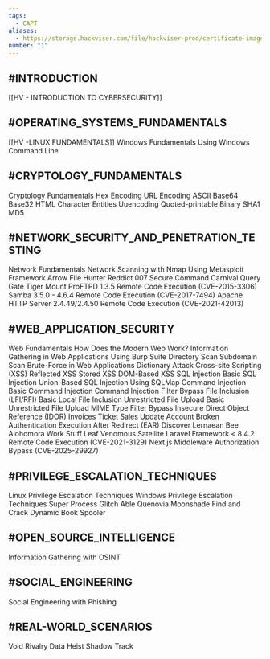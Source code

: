 ```yaml
---
tags:
  - CAPT
aliases:
  - https://storage.hackviser.com/file/hackviser-prod/certificate-images/944bd3fc78a649d186d6de144f016dd0.webp
number: "1"
---
```

## #INTRODUCTION

[[HV - INTRODUCTION TO CYBERSECURITY]]

## #OPERATING_SYSTEMS_FUNDAMENTALS

[[HV -LINUX FUNDAMENTALS]]
Windows Fundamentals
Using Windows Command Line

## #CRYPTOLOGY_FUNDAMENTALS

Cryptology Fundamentals
Hex Encoding
URL Encoding
ASCII
Base64
Base32
HTML Character Entities
Uuencoding
Quoted-printable
Binary
SHA1
MD5

## #NETWORK_SECURITY_AND_PENETRATION_TESTING

Network Fundamentals
Network Scanning with Nmap
Using Metasploit Framework
Arrow
File Hunter
Reddict
007
Secure Command
Carnival
Query Gate
Tiger
Mount
ProFTPD 1.3.5 Remote Code Execution (CVE-2015-3306)
Samba 3.5.0 - 4.6.4 Remote Code Execution (CVE-2017-7494)
Apache HTTP Server 2.4.49/2.4.50 Remote Code Execution (CVE-2021-42013)

## #WEB_APPLICATION_SECURITY

Web Fundamentals
How Does the Modern Web Work?
Information Gathering in Web Applications
Using Burp Suite
Directory Scan
Subdomain Scan
Brute-Force in Web Applications
Dictionary Attack
Cross-site Scripting (XSS)
Reflected XSS
Stored XSS
DOM-Based XSS
SQL Injection
Basic SQL Injection
Union-Based SQL Injection
Using SQLMap
Command Injection
Basic Command Injection
Command Injection Filter Bypass
File Inclusion (LFI/RFI)
Basic Local File Inclusion
Unrestricted File Upload
Basic Unrestricted File Upload
MIME Type Filter Bypass
Insecure Direct Object Reference (IDOR)
Invoices
Ticket Sales
Update Account
Broken Authentication
Execution After Redirect (EAR)
Discover Lernaean
Bee
Alohomora
Work Stuff
Leaf
Venomous
Satellite
Laravel Framework < 8.4.2 Remote Code Execution (CVE-2021-3129)
Next.js Middleware Authorization Bypass (CVE-2025-29927)

## #PRIVILEGE_ESCALATION_TECHNIQUES

Linux Privilege Escalation Techniques
Windows Privilege Escalation Techniques
Super Process
Glitch
Able
Quenovia
Moonshade
Find and Crack
Dynamic Book
Spooler

## #OPEN_SOURCE_INTELLIGENCE

Information Gathering with OSINT

## #SOCIAL_ENGINEERING

Social Engineering with Phishing

## #REAL-WORLD_SCENARIOS

Void
Rivalry
Data Heist
Shadow Track
